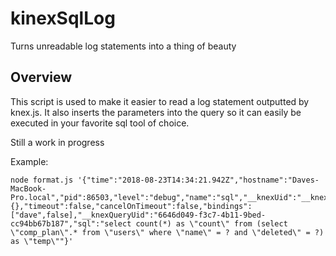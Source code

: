 # kinexSqlLog
Turns unreadable log statements into a thing of beauty


## Overview
This script is used to make it easier to read a log statement outputted by knex.js. It also inserts the parameters into the query so it can easily be executed in your favorite sql tool of choice. 

Still a work in progress

Example:
```
node format.js '{"time":"2018-08-23T14:34:21.942Z","hostname":"Daves-MacBook-Pro.local","pid":86503,"level":"debug","name":"sql","__knexUid":"__knexUid11","__knexTxId":undefined,"method":"select","options":{},"timeout":false,"cancelOnTimeout":false,"bindings":["dave",false],"__knexQueryUid":"6646d049-f3c7-4b11-9bed-cc94bb67b187","sql":"select count(*) as \"count\" from (select \"comp_plan\".* from \"users\" where \"name\" = ? and \"deleted\" = ?) as \"temp\""}'
```